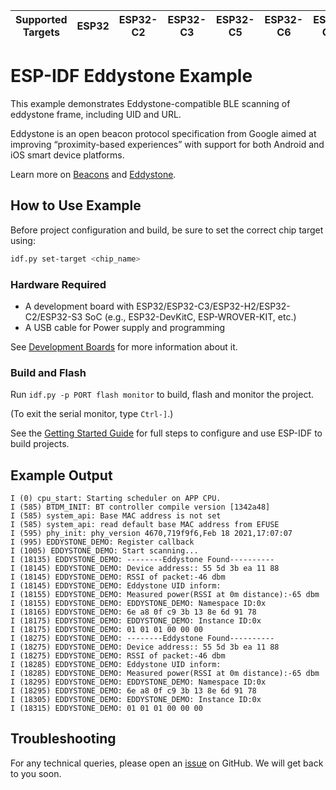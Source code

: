 | Supported Targets | ESP32 | ESP32-C2 | ESP32-C3 | ESP32-C5 | ESP32-C6 | ESP32-C61 | ESP32-H2 | ESP32-S3 |
| ----------------- | ----- | -------- | -------- | -------- | -------- | --------- | -------- | -------- |

# ESP-IDF Eddystone Example

This example demonstrates Eddystone-compatible BLE scanning of eddystone frame, including UID and URL.

Eddystone is an open beacon protocol specification from Google aimed at improving “proximity-based experiences”
with support for both Android and iOS smart device platforms.

Learn more on [Beacons](https://developers.google.com/nearby/notifications/get-started) and [Eddystone](https://github.com/google/eddystone).

## How to Use Example

Before project configuration and build, be sure to set the correct chip target using:

```bash
idf.py set-target <chip_name>
```

### Hardware Required

* A development board with ESP32/ESP32-C3/ESP32-H2/ESP32-C2/ESP32-S3 SoC (e.g., ESP32-DevKitC, ESP-WROVER-KIT, etc.)
* A USB cable for Power supply and programming

See [Development Boards](https://www.espressif.com/en/products/devkits) for more information about it.

### Build and Flash

Run `idf.py -p PORT flash monitor` to build, flash and monitor the project.

(To exit the serial monitor, type ``Ctrl-]``.)

See the [Getting Started Guide](https://idf.espressif.com/) for full steps to configure and use ESP-IDF to build projects.

## Example Output

```
I (0) cpu_start: Starting scheduler on APP CPU.
I (585) BTDM_INIT: BT controller compile version [1342a48]
I (585) system_api: Base MAC address is not set
I (585) system_api: read default base MAC address from EFUSE
I (595) phy_init: phy_version 4670,719f9f6,Feb 18 2021,17:07:07
I (995) EDDYSTONE_DEMO: Register callback
I (1005) EDDYSTONE_DEMO: Start scanning...
I (18135) EDDYSTONE_DEMO: --------Eddystone Found----------
I (18145) EDDYSTONE_DEMO: Device address:: 55 5d 3b ea 11 88
I (18145) EDDYSTONE_DEMO: RSSI of packet:-46 dbm
I (18145) EDDYSTONE_DEMO: Eddystone UID inform:
I (18155) EDDYSTONE_DEMO: Measured power(RSSI at 0m distance):-65 dbm
I (18155) EDDYSTONE_DEMO: EDDYSTONE_DEMO: Namespace ID:0x
I (18165) EDDYSTONE_DEMO: 6e a8 0f c9 3b 13 8e 6d 91 78
I (18175) EDDYSTONE_DEMO: EDDYSTONE_DEMO: Instance ID:0x
I (18175) EDDYSTONE_DEMO: 01 01 01 00 00 00
I (18275) EDDYSTONE_DEMO: --------Eddystone Found----------
I (18275) EDDYSTONE_DEMO: Device address:: 55 5d 3b ea 11 88
I (18275) EDDYSTONE_DEMO: RSSI of packet:-46 dbm
I (18285) EDDYSTONE_DEMO: Eddystone UID inform:
I (18285) EDDYSTONE_DEMO: Measured power(RSSI at 0m distance):-65 dbm
I (18295) EDDYSTONE_DEMO: EDDYSTONE_DEMO: Namespace ID:0x
I (18295) EDDYSTONE_DEMO: 6e a8 0f c9 3b 13 8e 6d 91 78
I (18305) EDDYSTONE_DEMO: EDDYSTONE_DEMO: Instance ID:0x
I (18315) EDDYSTONE_DEMO: 01 01 01 00 00 00
```

## Troubleshooting

For any technical queries, please open an [issue](https://github.com/espressif/esp-idf/issues) on GitHub. We will get back to you soon.
